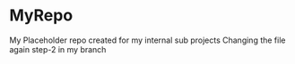 # MyRepo
My Placeholder repo created for my internal sub projects
Changing the file again step-2 in my branch
